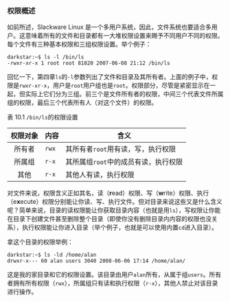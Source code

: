 ### 权限概述

如前所述，Slackware Linux 是一个多用户系统，因此，文件系统也要适合多用户。这意味着所有的文件和目录都有一大堆权限设置来赐予不同用户不同的权限。每个文件有三种基本权限和三组权限设置。举个例子：

```
darkstar:~$ ls -l /bin/ls
-rwxr-xr-x 1 root root 81820 2007-06-08 21:12 /bin/ls
```

回忆一下，第四章`ls`的`-l`参数列出了文件和目录及其所有者。上面的例子中，权限是`rwxr-xr-x`，用户是`root`用户组也是`root`。权限部分，尽管是紧密显示在一起，但实际上它们分为三组。前三个是文件所有者的权限，中间三个代表文件所属组的权限，最后三个代表所有人（对这个文件）的权限。

表 10.1 `/bin/ls`的权限设置

| 权限对象 | 内容  | 含义                                 |
| :------: | ----- | ------------------------------------ |
|  所有者  | `rwx` | 其所有者`root`用有读，写，执行权限   |
|  所属组  | `r-x` | 其所属组`root`中的成员有读，执行权限 |
|   其他   | `r-x` | 其他人有读，执行权限                 |

对文件来说，权限含义正如其名，读（**r**ead）权限、写（**w**rite）权限、执行（e**x**ecute）权限分别能让你读、写、执行文件。但对目录来说这些又是什么含义呢？简单来说，目录的读权限能让你获取目录内容（也就是用`ls`），写权限让你能在目录下创建文件甚至删除整个目录（即使你没有删除目录内内容的权限也没关系），执行权限能让你进入目录（举个例子，也就是可以使用内置`cd`进入目录）。

拿这个目录的权限举例：

```
darkstar:~$ ls -ld /home/alan
drwxr-x--- 60 alan users 3040 2008-06-06 17:14 /home/alan/
```

这是我的家目录和它的权限设置。该目录由用户`alan`所有，从属于组`users`。所有者拥有所有权限（`rwx`），所属组只有读和执行权限（`r-x`），其他人禁止对该目录进行操作。
